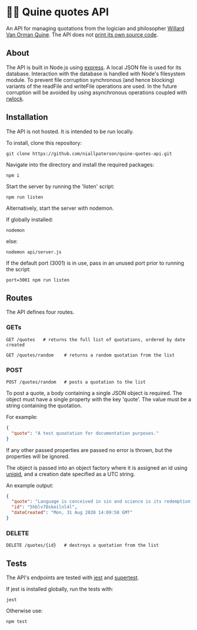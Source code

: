 # 👴🏻 Quine quotes API

An API for managing quotations from the logician and philosopher [Willard Van Orman Quine](https://en.wikipedia.org/wiki/Willard_Van_Orman_Quine). The API does not [print its own source code](https://en.wikipedia.org/wiki/Quine_(computing)).

## About

The API is built in Node.js using [express](https://www.npmjs.com/package/express). A local JSON file is used for its database. Interaction with the database is handled with Node's filesystem module. To prevent file corruption synchronous (and hence blocking) variants of the readFile and writeFile operations are used. In the future corruption will be avoided by using asynchronous operations coupled with [rwlock](https://www.npmjs.com/package/rwlock).

## Installation

The API is not hosted. It is intended to be run locally.

To install, clone this repository:

````shell
git clone https://github.com/niallpaterson/quine-quotes-api.git
````

Navigate into the directory and install the required packages:

````shell
npm i
````

Start the server by running the 'listen' script:

````shell
npm run listen
````

Alternatively, start the server with nodemon. 

If globally installed:

````shell
nodemon
````

else:

````shell
nodemon api/server.js
````

If the default port (3001) is in use, pass in an unused port prior to running the script:

````shell
port=3001 npm run listen
````

## Routes

The API defines four routes.

### GETs

````shell
GET /quotes   # returns the full list of quotations, ordered by date created
````

````shell
GET /quotes/random    # returns a random quotation from the list
````

### POST

````shell
POST /quotes/random   # posts a quotation to the list
````

To post a quote, a body containing a single JSON object is required. The object must have a single property with the key 'quote'. The value must be a string containing the quotation.

For example:

````json
{
  "quote": "A test quoatation for documentation purposes."
}
````

 If any other passed properties are passed no error is thrown, but the properties will be ignored.

The object is passed into an object factory where it is assigned an id using [uniqid](https://www.google.com/search?q=uniqid&oq=uniqid&aqs=chrome..69i57j69i65.1348j0j4&sourceid=chrome&ie=UTF-8), and a creation date specified as a UTC string.

An example output:

````json
{
  "quote": "Language is conceived in sin and science is its redemption.",
  "id": "5hblv78skeilnl4l",
  "dateCreated": "Mon, 31 Aug 2020 14:09:58 GMT"
}
````

### DELETE

````shell
DELETE /quotes/{id}   # destroys a quotation from the list
````

## Tests

The API's endpoints are tested with [jest](https://jestjs.io/) and [supertest](https://www.npmjs.com/package/supertest).

If jest is installed globally, run the tests with:

````shell
jest
````

Otherwise use:

````shell
npm test
````

